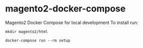 # magento2-docker-compose
Magento2 Docker Compose for local development
To install run:
  
    mkdir magento2/html
  
    docker-compose run --rm setup
